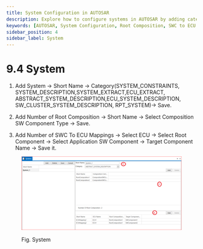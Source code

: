 ```yaml
---
title: System Configuration in AUTOSAR
description: Explore how to configure systems in AUTOSAR by adding categories like SYSTEM_CONSTRAINTS and SYSTEM_DESCRIPTION. Define root compositions and map SWCs to ECUs, enhancing your understanding of system architecture in AUTOSAR.
keywords: [AUTOSAR, System Configuration, Root Composition, SWC to ECU Mappings, Software Components, ECU Architecture]
sidebar_position: 4
sidebar_label: System  
---
```


# 9.4 System 

1. Add System → Short Name → Category(SYSTEM_CONSTRAINTS, SYSTEM_DESCRIPTION,SYSTEM_EXTRACT,ECU_EXTRACT, ABSTRACT_SYSTEM_DESCRIPTION,ECU_SYSTEM_DESCRIPTION, SW_CLUSTER_SYSTEM_DESCRIPTION, RPT_SYSTEM)→ Save.

2. Add Number of Root Composition → Short Name → Select Composition SW Component Type → Save.

3. Add Number of SWC To ECU Mappings → Select ECU → Select Root Component → Select Application SW Component → Target Component Name → Save it.

<div class="text--center">

<figure>

![System](../assets/image16.webp "- System")
<figcaption>Fig. System </figcaption>
</figure>
</div>
